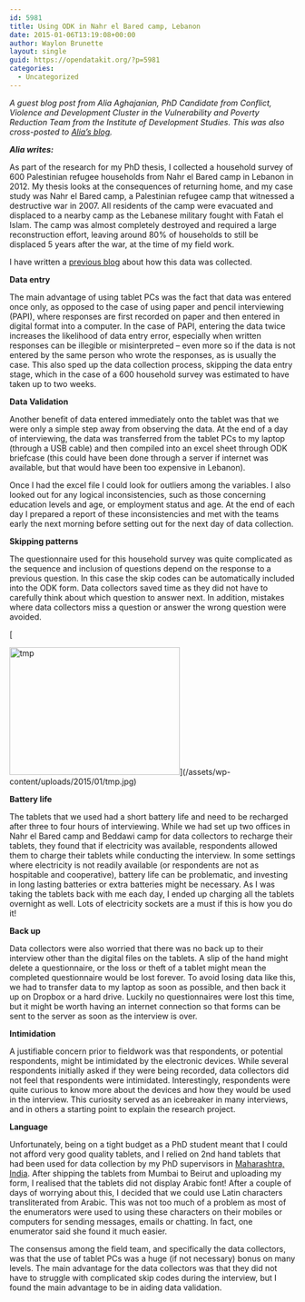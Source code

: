 ```yaml
---
id: 5981
title: Using ODK in Nahr el Bared camp, Lebanon
date: 2015-01-06T13:19:08+00:00
author: Waylon Brunette
layout: single
guid: https://opendatakit.org/?p=5981
categories:
  - Uncategorized
---
```

_A guest blog post from Alia Aghajanian, PhD Candidate from Conflict, Violence and Development Cluster in the Vulnerability and Poverty Reduction Team from the Institute of Development Studies. This was also cross-posted to [Alia&#8217;s blog](https://thesideroom.wordpress.com/2015/01/28/using-open-source-tools-for-data-collection-experience-from-research-in-a-refugee-camp/)._ 

**_Alia writes:_**
  
As part of the research for my PhD thesis, I collected a household survey of 600 Palestinian refugee households from Nahr el Bared camp in Lebanon in 2012. My thesis looks at the consequences of returning home, and my case study was Nahr el Bared camp, a Palestinian refugee camp that witnessed a destructive war in 2007. All residents of the camp were evacuated and displaced to a nearby camp as the Lebanese military fought with Fatah el Islam. The camp was almost completely destroyed and required a large reconstruction effort, leaving around 80% of households to still be displaced 5 years after the war, at the time of my field work. 

I have written a [previous blog](http://vulnerabilityandpoverty.blogspot.co.uk/2013/05/when-economist-goes-to-field-and-yes-it.html) about how this data was collected. 

**Data entry**
  
The main advantage of using tablet PCs was the fact that data was entered once only, as opposed to the case of using paper and pencil interviewing (PAPI), where responses are first recorded on paper and then entered in digital format into a computer. In the case of PAPI, entering the data twice increases the likelihood of data entry error, especially when written responses can be illegible or misinterpreted – even more so if the data is not entered by the same person who wrote the responses, as is usually the case. This also sped up the data collection process, skipping the data entry stage, which in the case of a 600 household survey was estimated to have taken up to two weeks.

**Data Validation**
  
Another benefit of data entered immediately onto the tablet was that we were only a simple step away from observing the data. At the end of a day of interviewing, the data was transferred from the tablet PCs to my laptop (through a USB cable) and then compiled into an excel sheet through ODK briefcase (this could have been done through a server if internet was available, but that would have been too expensive in Lebanon). 

Once I had the excel file I could look for outliers among the variables. I also looked out for any logical inconsistencies, such as those concerning education levels and age, or employment status and age. At the end of each day I prepared a report of these inconsistencies and met with the teams early the next morning before setting out for the next day of data collection. 

**Skipping patterns**
  
The questionnaire used for this household survey was quite complicated as the sequence and inclusion of questions depend on the response to a previous question. In this case the skip codes can be automatically included into the ODK form. Data collectors saved time as they did not have to carefully think about which question to answer next. In addition, mistakes where data collectors miss a question or answer the wrong question were avoided.

[
  
<img src="/assets/wp-content/uploads/2015/01/tmp-300x225.jpg" alt="tmp" width="300" height="225" class="alignnone size-medium wp-image-5986" srcset="/assets/wp-content/uploads/2015/01/tmp-300x225.jpg 300w, /assets/wp-content/uploads/2015/01/tmp.jpg 578w" sizes="(max-width: 300px) 100vw, 300px" />](/assets/wp-content/uploads/2015/01/tmp.jpg)

**Battery life**
  
The tablets that we used had a short battery life and need to be recharged after three to four hours of interviewing. While we had set up two offices in Nahr el Bared camp and Beddawi camp for data collectors to recharge their tablets, they found that if electricity was available, respondents allowed them to charge their tablets while conducting the interview. In some settings where electricity is not readily available (or respondents are not as hospitable and cooperative), battery life can be problematic, and investing in long lasting batteries or extra batteries might be necessary. As I was taking the tablets back with me each day, I ended up charging all the tablets overnight as well. Lots of electricity sockets are a must if this is how you do it!

**Back up**
  
Data collectors were also worried that there was no back up to their interview other than the digital files on the tablets. A slip of the hand might delete a questionnaire, or the loss or theft of a tablet might mean the completed questionnaire would be lost forever. To avoid losing data like this, we had to transfer data to my laptop as soon as possible, and then back it up on Dropbox or a hard drive. Luckily no questionnaires were lost this time, but it might be worth having an internet connection so that forms can be sent to the server as soon as the interview is over.

**Intimidation**
  
A justifiable concern prior to fieldwork was that respondents, or potential respondents, might be intimidated by the electronic devices. While several respondents initially asked if they were being recorded, data collectors did not feel that respondents were intimidated. Interestingly, respondents were quite curious to know more about the devices and how they would be used in the interview. This curiosity served as an icebreaker in many interviews, and in others a starting point to explain the research project. 

**Language**
  
Unfortunately, being on a tight budget as a PhD student meant that I could not afford very good quality tablets, and I relied on 2nd hand tablets that had been used for data collection by my PhD supervisors in [Maharashtra, India](http://microconflict.wordpress.com/2012/05/02/attrition-the-scourge-of-tracing/). After shipping the tablets from Mumbai to Beirut and uploading my form, I realised that the tablets did not display Arabic font! After a couple of days of worrying about this, I decided that we could use Latin characters transliterated from Arabic. This was not too much of a problem as most of the enumerators were used to using these characters on their mobiles or computers for sending messages, emails or chatting. In fact, one enumerator said she found it much easier. 

The consensus among the field team, and specifically the data collectors, was that the use of tablet PCs was a huge (if not necessary) bonus on many levels. The main advantage for the data collectors was that they did not have to struggle with complicated skip codes during the interview, but I found the main advantage to be in aiding data validation.
